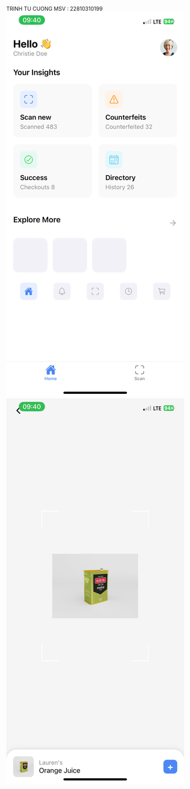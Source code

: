 TRINH TU CUONG 
MSV : 22810310199
![anh1](https://github.com/Cuongtutrinh/baikiemtra/blob/main/6c4c24e9c3bb72e52baa1.jpg)
![anh2](https://github.com/Cuongtutrinh/baikiemtra/blob/main/ad9ee43b0369b237eb782.jpg)
